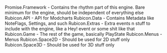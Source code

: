 Promise.Framework - Contains the rhythm part of this engine. Bare minimum for the engine, should be independent of everything else
Rubicon.API - API for Modcharts
Rubicon.Data - Contains Metadata like NoteFlags, Settings, and such
Rubicon.Extras - Extra events n stuff to include with the engine, like a Hey! event or some shit like that
Rubicon.Game - The rest of the game, basically PlayState
Rubicon.Menus - Menus
Rubicon.Space2D - Should be used for 2D stuff only
Rubicon.Space3D - Should be used for 3D stuff only
